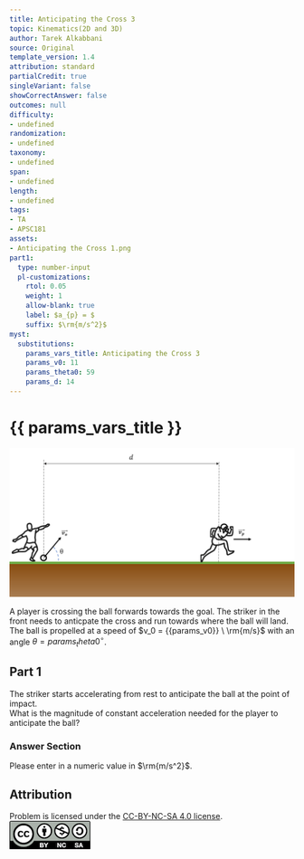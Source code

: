 ```yaml
---
title: Anticipating the Cross 3
topic: Kinematics(2D and 3D)
author: Tarek Alkabbani
source: Original
template_version: 1.4
attribution: standard
partialCredit: true
singleVariant: false
showCorrectAnswer: false
outcomes: null
difficulty:
- undefined
randomization:
- undefined
taxonomy:
- undefined
span:
- undefined
length:
- undefined
tags:
- TA
- APSC181
assets:
- Anticipating the Cross 1.png
part1:
  type: number-input
  pl-customizations:
    rtol: 0.05
    weight: 1
    allow-blank: true
    label: $a_{p} = $
    suffix: $\rm{m/s^2}$
myst:
  substitutions:
    params_vars_title: Anticipating the Cross 3
    params_v0: 11
    params_theta0: 59
    params_d: 14
---
```

# {{ params_vars_title }}
<img src="Anticipating the Cross 1.png" width=800>

A player is crossing the ball forwards towards the goal. The striker in the front needs to anticpate the cross and run towards where the ball will land. The ball is propelled at a speed of $v_0 = {{params_v0}} \ \rm{m/s}$ with an angle $\theta  = {{params_theta0}}^{\circ}$.

## Part 1

The striker starts accelerating from rest to anticipate the ball at the point of impact. <br>
What is the magnitude of constant acceleration needed for the player to anticipate the ball?

### Answer Section

Please enter in a numeric value in $\rm{m/s^2}$.

## Attribution

Problem is licensed under the [CC-BY-NC-SA 4.0 license](https://creativecommons.org/licenses/by-nc-sa/4.0/).<br> ![The Creative Commons 4.0 license requiring attribution-BY, non-commercial-NC, and share-alike-SA license.](https://raw.githubusercontent.com/firasm/bits/master/by-nc-sa.png)